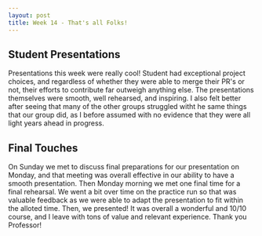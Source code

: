 ```yaml
---
layout: post
title: Week 14 - That's all Folks!
---
```



## Student Presentations
Presentations this week were really cool! Student had exceptional project choices, and regardless of whether they were able to merge their PR's or not, their efforts to contribute far outweigh anything else. The presentations themselves were smooth, well rehearsed, and inspiring. I also felt better after seeing that many of the other groups struggled witht he same things that our group did, as I before assumed with no evidence that they were all light years ahead in progress. 


## Final Touches
On Sunday we met to discuss final preparations for our presentation on Monday, and that meeting was overall effective in our ability to have a smooth presentation. Then Monday morning we met one final time for a final rehearsal. We went a bit over time on the practice run so that was valuable feedback as we were able to adapt the presentation to fit within the alloted time. Then, we presented! It was overall a wonderful and 10/10 course, and I leave with tons of value and relevant experience. Thank you Professor!
